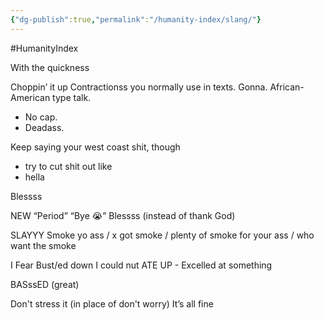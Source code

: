```yaml
---
{"dg-publish":true,"permalink":"/humanity-index/slang/"}
---
```


#HumanityIndex 

With the quickness

Choppin’ it up 
Contractionss you normally use in texts. Gonna. 
African-American type talk. 
- No cap. 
- Deadass. 

Keep saying your west coast shit, though 
- try to cut shit out like 
- hella



Blessss


NEW 
“Period” 
“Bye 😭”
Blessss (instead of thank God)

SLAYYY
Smoke yo ass / x got smoke /  plenty of smoke for your ass / who want the smoke

I Fear
Bust/ed down
I could nut
ATE UP - Excelled at something

BASssED (great)

Don't stress it (in place of don't worry)
It’s all fine

